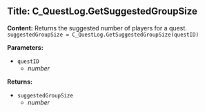 ## Title: C_QuestLog.GetSuggestedGroupSize

**Content:**
Returns the suggested number of players for a quest.
`suggestedGroupSize = C_QuestLog.GetSuggestedGroupSize(questID)`

**Parameters:**
- `questID`
  - *number*

**Returns:**
- `suggestedGroupSize`
  - *number*